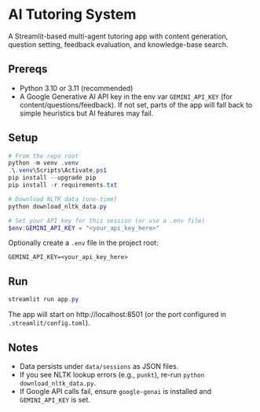 # AI Tutoring System

A Streamlit-based multi-agent tutoring app with content generation, question setting, feedback evaluation, and knowledge-base search.

## Prereqs
- Python 3.10 or 3.11 (recommended)
- A Google Generative AI API key in the env var `GEMINI_API_KEY` (for content/questions/feedback). If not set, parts of the app will fall back to simple heuristics but AI features may fail.

## Setup
```powershell
# From the repo root
python -m venv .venv
.\.venv\Scripts\Activate.ps1
pip install --upgrade pip
pip install -r requirements.txt

# Download NLTK data (one-time)
python download_nltk_data.py

# Set your API key for this session (or use a .env file)
$env:GEMINI_API_KEY = "<your_api_key_here>"
```

Optionally create a `.env` file in the project root:
```
GEMINI_API_KEY=<your_api_key_here>
```




## Run
```powershell
streamlit run app.py
```

The app will start on http://localhost:8501 (or the port configured in `.streamlit/config.toml`).

## Notes
- Data persists under `data/sessions` as JSON files.
- If you see NLTK lookup errors (e.g., `punkt`), re-run `python download_nltk_data.py`.
- If Google API calls fail, ensure `google-genai` is installed and `GEMINI_API_KEY` is set.
